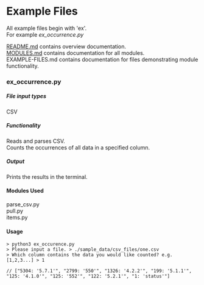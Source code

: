 # Example Files  
All example files begin with 'ex'.  
For example *ex_occurrence.py*

[README.md](../README.md) contains overview documentation.  
[MODULES.md](/docs/MODULES.md) contains documentation for all modules.  
EXAMPLE-FILES.md contains documentation for files demonstrating module functionality.

### ex_occurrence.py  
##### File input types  
CSV  
##### Functionality  
Reads and parses CSV.  
Counts the occurrences of all data in a specified column.
##### Output  
Prints the results in the terminal.

#### Modules Used  
parse_csv.py  
pull.py  
items.py

#### Usage
```
> python3 ex_occurence.py
> Please input a file. > ./sample_data/csv_files/one.csv
> Which column contains the data you would like counted? e.g.[1,2,3...] > 1

// ["5304: '5.7.1'", "2799: '550'", "1326: '4.2.2'", "199: '5.1.1'", "125: '4.1.0'", "125: '552'", "122: '5.2.1'", "1: 'status'"]
```
